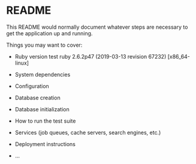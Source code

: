 # README

This README would normally document whatever steps are necessary to get the
application up and running.

Things you may want to cover:

* Ruby version
test
ruby 2.6.2p47 (2019-03-13 revision 67232) [x86_64-linux]
* System dependencies

* Configuration

* Database creation

* Database initialization

* How to run the test suite

* Services (job queues, cache servers, search engines, etc.)

* Deployment instructions

* ...
